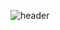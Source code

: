 ![header](https://capsule-render.vercel.app/api?type=wave&color=auto&height=300&section=header&text=Sim%20Yumi&fontSize=100&fontColor=ffffff&animation=blink&rotate=-5)
